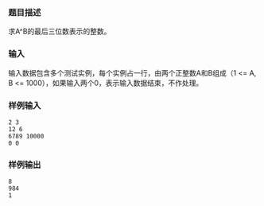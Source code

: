 ### 题目描述

求A^B的最后三位数表示的整数。

### 输入

输入数据包含多个测试实例，每个实例占一行，由两个正整数A和B组成（1 <= A, B <= 1000），如果输入两个0，表示输入数据结束，不作处理。

### 样例输入

```
2 3
12 6
6789 10000
0 0
```

### 样例输出

```
8
984
1
```